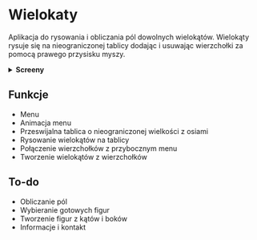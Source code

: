 # Wielokaty
Aplikacja do rysowania i obliczania pól dowolnych wielokątów. Wielokąty rysuje się na nieograniczonej tablicy dodając i usuwając wierzchołki za pomocą prawego przysisku myszy.
 <details>
    <summary><b>Screeny</b></summary>
    <img alt="Menu" src="https://github.com/Pasek108/Wielokaty/blob/main/readme_images/menu.png">
    <img alt="Menu start" src="https://github.com/Pasek108/Wielokaty/blob/main/readme_images/menu_start.png">
    <img alt="Menu vertices" src="https://github.com/Pasek108/Wielokaty/blob/main/readme_images/menu_start_vertices.png">
    <img alt="Board" src="https://github.com/Pasek108/Wielokaty/blob/main/readme_images/board.png">
</details> 

## Funkcje
* Menu
* Animacja menu
* Przeswijalna tablica o nieograniczonej wielkości z osiami
* Rysowanie wielokątów na tablicy
* Połączenie wierzchołków z przybocznym menu
* Tworzenie wielokątów z wierzchołków

## To-do
* Obliczanie pól
* Wybieranie gotowych figur
* Tworzenie figur z kątów i boków
* Informacje i kontakt
